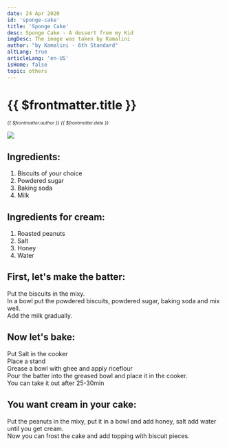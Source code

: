 ```yaml
---
date: 24 Apr 2020
id: 'sponge-cake'
title: 'Sponge Cake'
desc: Sponge Cake - A dessert from my Kid
imgDesc: The image was taken by Kamalini
author: "by Kamalini - 6th Standard"
altLang: true
articleLang: 'en-US'
isHome: false
topic: others
---
```


# {{ $frontmatter.title }}
<i style="font-size: 0.75em;"> {{ $frontmatter.author }} {{ $frontmatter.date }} </i>

![](/img/others/sponge-cake/_thumbnail.png)

## Ingredients:

1. Biscuits of your choice  
2. Powdered sugar  
3. Baking soda  
4. Milk  

## Ingredients for cream:

1. Roasted peanuts  
2. Salt
3. Honey
4. Water

## First, let's make the batter:

Put the biscuits in the mixy.   
In a bowl put the powdered biscuits, powdered sugar, baking soda and mix well.  
Add the milk gradually.  

## Now let's bake:

Put Salt in the cooker  
Place a stand  
Grease a bowl with ghee and apply riceflour  
Pour the batter into the greased bowl and place it in the cooker.  
You can take it out after 25-30min  

## You want cream in your cake:

Put the peanuts in the mixy, put it in a bowl and add honey, salt add water until you get cream.  
Now you can frost the cake and add topping with biscuit pieces.

